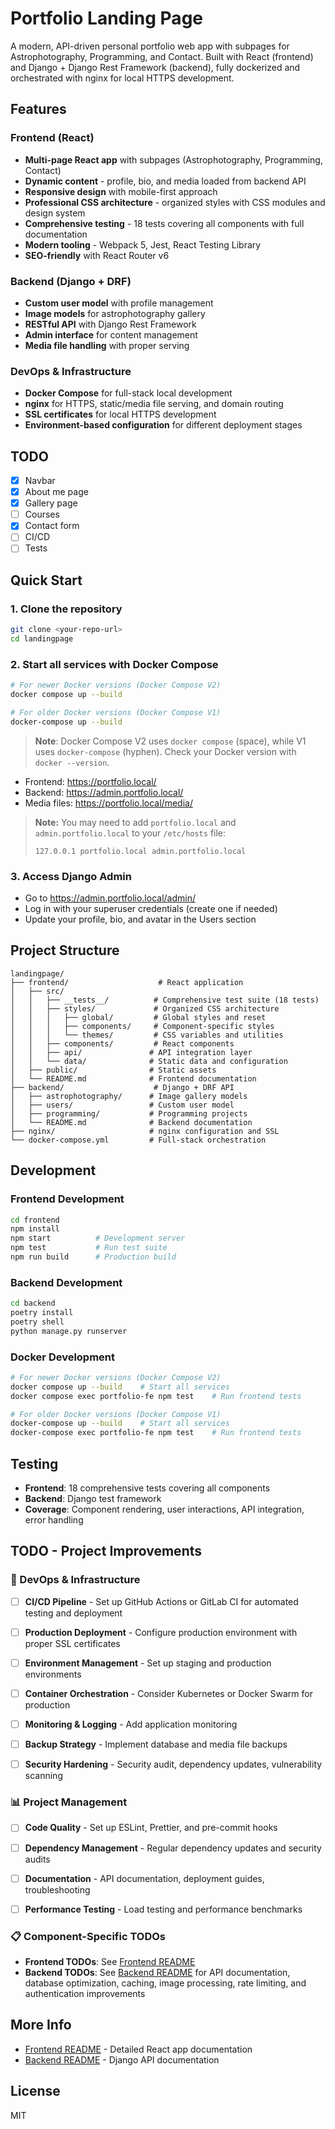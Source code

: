 # Portfolio Landing Page

A modern, API-driven personal portfolio web app with subpages for Astrophotography, Programming, and Contact. Built with React (frontend) and Django + Django Rest Framework (backend), fully dockerized and orchestrated with nginx for local HTTPS development.

## Features

### Frontend (React)
- **Multi-page React app** with subpages (Astrophotography, Programming, Contact)
- **Dynamic content** - profile, bio, and media loaded from backend API
- **Responsive design** with mobile-first approach
- **Professional CSS architecture** - organized styles with CSS modules and design system
- **Comprehensive testing** - 18 tests covering all components with full documentation
- **Modern tooling** - Webpack 5, Jest, React Testing Library
- **SEO-friendly** with React Router v6

### Backend (Django + DRF)
- **Custom user model** with profile management
- **Image models** for astrophotography gallery
- **RESTful API** with Django Rest Framework
- **Admin interface** for content management
- **Media file handling** with proper serving

### DevOps & Infrastructure
- **Docker Compose** for full-stack local development
- **nginx** for HTTPS, static/media file serving, and domain routing
- **SSL certificates** for local HTTPS development
- **Environment-based configuration** for different deployment stages

## TODO
- [x] Navbar
- [x] About me page
- [x] Gallery page
- [ ] Courses
- [x] Contact form
- [ ] CI/CD
- [ ] Tests

## Quick Start

### 1. Clone the repository
```sh
git clone <your-repo-url>
cd landingpage
```

### 2. Start all services with Docker Compose
```sh
# For newer Docker versions (Docker Compose V2)
docker compose up --build

# For older Docker versions (Docker Compose V1)
docker-compose up --build
```

> **Note**: Docker Compose V2 uses `docker compose` (space), while V1 uses `docker-compose` (hyphen). Check your Docker version with `docker --version`.
- Frontend: https://portfolio.local/
- Backend: https://admin.portfolio.local/
- Media files: https://portfolio.local/media/

> **Note:** You may need to add `portfolio.local` and `admin.portfolio.local` to your `/etc/hosts` file:
> ```
> 127.0.0.1 portfolio.local admin.portfolio.local
> ```

### 3. Access Django Admin
- Go to https://admin.portfolio.local/admin/
- Log in with your superuser credentials (create one if needed)
- Update your profile, bio, and avatar in the Users section

## Project Structure

```
landingpage/
├── frontend/                    # React application
│   ├── src/
│   │   ├── __tests__/          # Comprehensive test suite (18 tests)
│   │   ├── styles/             # Organized CSS architecture
│   │   │   ├── global/         # Global styles and reset
│   │   │   ├── components/     # Component-specific styles
│   │   │   └── themes/         # CSS variables and utilities
│   │   ├── components/         # React components
│   │   ├── api/               # API integration layer
│   │   └── data/              # Static data and configuration
│   ├── public/                # Static assets
│   └── README.md              # Frontend documentation
├── backend/                    # Django + DRF API
│   ├── astrophotography/      # Image gallery models
│   ├── users/                 # Custom user model
│   ├── programming/           # Programming projects
│   └── README.md              # Backend documentation
├── nginx/                     # nginx configuration and SSL
└── docker-compose.yml         # Full-stack orchestration
```

## Development

### Frontend Development
```bash
cd frontend
npm install
npm start          # Development server
npm test           # Run test suite
npm run build      # Production build
```

### Backend Development
```bash
cd backend
poetry install
poetry shell
python manage.py runserver
```

### Docker Development
```bash
# For newer Docker versions (Docker Compose V2)
docker compose up --build    # Start all services
docker compose exec portfolio-fe npm test    # Run frontend tests

# For older Docker versions (Docker Compose V1)
docker-compose up --build    # Start all services
docker-compose exec portfolio-fe npm test    # Run frontend tests
```

## Testing
- **Frontend**: 18 comprehensive tests covering all components
- **Backend**: Django test framework
- **Coverage**: Component rendering, user interactions, API integration, error handling

## TODO - Project Improvements

### 🚀 DevOps & Infrastructure
- [ ] **CI/CD Pipeline** - Set up GitHub Actions or GitLab CI for automated testing and deployment
- [ ] **Production Deployment** - Configure production environment with proper SSL certificates
- [ ] **Environment Management** - Set up staging and production environments
- [ ] **Container Orchestration** - Consider Kubernetes or Docker Swarm for production
- [ ] **Monitoring & Logging** - Add application monitoring
- [ ] **Backup Strategy** - Implement database and media file backups
- [ ] **Security Hardening** - Security audit, dependency updates, vulnerability scanning


### 📊 Project Management
- [ ] **Code Quality** - Set up ESLint, Prettier, and pre-commit hooks
- [ ] **Dependency Management** - Regular dependency updates and security audits
- [ ] **Documentation** - API documentation, deployment guides, troubleshooting
- [ ] **Performance Testing** - Load testing and performance benchmarks


### 📋 Component-Specific TODOs
- **Frontend TODOs**: See [Frontend README](frontend/README.md#-todo--future-improvements)
- **Backend TODOs**: See [Backend README](backend/README.md) for API documentation, database optimization, caching, image processing, rate limiting, and authentication improvements

## More Info
- [Frontend README](frontend/README.md) - Detailed React app documentation
- [Backend README](backend/README.md) - Django API documentation

## License
MIT 